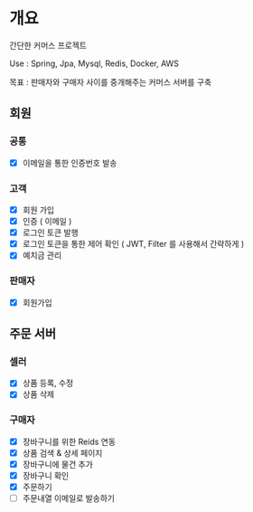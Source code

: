 # 개요
간단한 커머스 프로젝트

Use : Spring, Jpa, Mysql, Redis, Docker, AWS

목표 : 판매자와 구매자 사이를 중개해주는 커머스 서버를 구축

## 회원
### 공통
- [x] 이메일을 통한 인증번호 발송

### 고객
- [x] 회원 가입
- [x] 인증 ( 이메일 ) 
- [x] 로그인 토큰 발행
- [x] 로그인 토큰을 통한 제어 확인 ( JWT, Filter 를 사용해서 간략하게 )
- [x] 예치금 관리

### 판매자
- [x] 회원가입

## 주문 서버

### 셀러
- [x] 상품 등록, 수정
- [x] 상품 삭제

### 구매자
- [x] 장바구니를 위한 Reids 연동
- [x] 상품 검색 & 상세 페이지
- [x] 장바구니에 물건 추가
- [x] 장바구니 확인
- [x] 주문하기
- [ ] 주문내열 이메일로 발송하기
